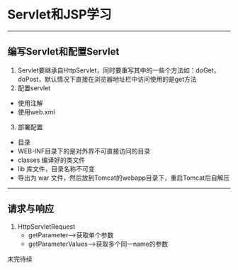 # Servlet和JSP学习
---
## 编写Servlet和配置Servlet
1. Servlet要继承自HttpServlet，同时要重写其中的一些个方法如：doGet，doPost，默认情况下直接在浏览器地址栏中访问使用的是get方法
2. 配置servlet
  * 使用注解
  * 使用web.xml
3. 部署配置
  * 目录
  * WEB-INF目录下的是对外界不可直接访问的目录
  * classes 编译好的类文件
  * lib 库文件，目录名称不可变
  * 导出为 war 文件，然后放到Tomcat的webapp目录下，重启Tomcat后自解压
---
## 请求与响应
1. HttpServletRequest
	* getParameter-->获取单个参数
	* getParameterValues-->获取多个同一name的参数
	
未完待续
   
